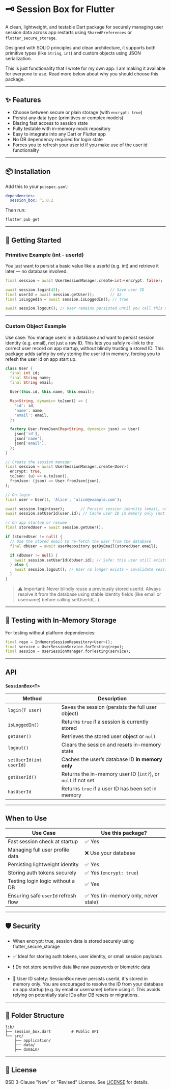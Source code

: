 <!--
This README describes the package. If you publish this package to pub.dev,
this README's contents appear on the landing page for your package.

For information about how to write a good package README, see the guide for
[writing package pages](https://dart.dev/tools/pub/writing-package-pages).

For general information about developing packages, see the Dart guide for
[creating packages](https://dart.dev/guides/libraries/create-packages)
and the Flutter guide for
[developing packages and plugins](https://flutter.dev/to/develop-packages).
-->

# 🗝️ Session Box for Flutter

A clean, lightweight, and testable Dart package for securely managing user session data across app restarts using `SharedPreferences` or `flutter_secure_storage`.

Designed with SOLID principles and clean architecture, it supports both primitive types (like `String`, `int`) and custom objects using JSON serialization.

This is just functionality that I wrote for my own app. I am making it available for everyone to use. Read more below about why you should choose this package.

---

## ✨ Features

- Choose between secure or plain storage (with `encrypt: true`)
- Persist any data type (primitives or complex models)
- Blazing fast access to session state
- Fully testable with in-memory mock repository
- Easy to integrate into any Dart or Flutter app
- No DB dependency required for login state
- Forces you to refresh your user id if you make use of the user id functionality

---

## 📦 Installation

Add this to your `pubspec.yaml`:

```yaml
dependencies:
  session_box: ^1.0.2
```

Then run:

```bash
flutter pub get
```

---

## 🚀 Getting Started

### Primitive Example (int - userId)

You just want to persist a basic value like a userId (e.g. int) and retrieve it later — no database involved.

```dart
final session = await UserSessionManager.create<int>(encrypt: false);

await session.login(42);                      // Save user ID
final userId = await session.getUser();       // 42
final isLoggedIn = await session.isLoggedIn(); // true

await session.logout(); // User remains persisted until you call this method.
```

---

### Custom Object Example

Use case: You manage users in a database and want to persist session identity (e.g. email), not just a raw ID. This lets you safely re-link to the correct user record on app startup, without blindly trusting a stored ID. This package adds safety by only storing the user id in memory, forcing you to refesh the user id on app start up.

```dart
class User {
  final int id;
  final String name;
  final String email;

  User(this.id, this.name, this.email);

  Map<String, dynamic> toJson() => {
    'id': id,
    'name': name,
    'email': email,
  };

  factory User.fromJson(Map<String, dynamic> json) => User(
    json['id'],
    json['name'],
    json['email'],
  );
}

// Create the session manager
final session = await UserSessionManager.create<User>(
  encrypt: true,
  toJson: (u) => u.toJson(),
  fromJson: (json) => User.fromJson(json),
);

// On login
final user = User(1, 'Alice', 'alice@example.com');

await session.login(user);       // Persist session identity (email, name)
await session.setUserId(user.id); // Cache user ID in memory only (not persisted)

// On app startup or resume
final storedUser = await session.getUser();

if (storedUser != null) {
  // Use the stored email to re-fetch the user from the database
  final dbUser = await userRepository.getByEmail(storedUser.email);

  if (dbUser != null) {
    await session.setUserId(dbUser.id); // Safe: this user still exists
  } else {
    await session.logout(); // User no longer exists — invalidate session
  }
}
```
> ⚠️ Important: Never blindly reuse a previously stored userId. Always resolve it from the database using stable identity fields (like email or username) before calling setUserId(...).

---

## 🧪 Testing with In-Memory Storage

For testing without platform dependencies:

```dart
final repo = InMemorySessionRepository<User>();
final service = UserSessionService.forTesting(repo);
final session = UserSessionManager.forTesting(service);
```

---

## API

### `SessionBox<T>`

| Method                  | Description                                                  |
| ----------------------- | ------------------------------------------------------------ |
| `login(T user)`         | Saves the session (persists the full user object)            |
| `isLoggedIn()`          | Returns `true` if a session is currently stored              |
| `getUser()`             | Retrieves the stored user object or `null`                   |
| `logout()`              | Clears the session and resets in-memory state                |
| `setUserId(int userId)` | Caches the user’s database ID **in memory only**             |
| `getUserId()`           | Returns the in-memory user ID (`int?`), or `null` if not set |
| `hasUserId`             | Returns `true` if a user ID has been set in memory           |



---

## When to Use

| Use Case                            | Use this package?                   |
| ----------------------------------- | ----------------------------------- |
| Fast session check at startup       | ✅ Yes                               |
| Managing full user profile data     | ❌ Use your database                 |
| Persisting lightweight identity     | ✅ Yes                               |
| Storing auth tokens securely        | ✅ Yes (`encrypt: true`)             |
| Testing login logic without a DB    | ✅ Yes                               |
| Ensuring safe `userId` refresh flow | ✅ Yes (in-memory only, never stale) |


---

## 🛡️ Security

- When encrypt: true, session data is stored securely using flutter_secure_storage

- ✅ Ideal for storing auth tokens, user identity, or small session payloads

- ❗ Do not store sensitive data like raw passwords or biometric data

- 🧠 User ID safety:
SessionBox never persists userId, it's stored in memory only.
You are encouraged to resolve the ID from your database on app startup (e.g. by email or username) before using it.
This avoids relying on potentially stale IDs after DB resets or migrations.



---

## 📂 Folder Structure

```
lib/
├── session_box.dart         # Public API
└── src/
    ├── application/
    ├── data/
    ├── domain/
```

---

## 📜 License

BSD 3-Clause "New" or "Revised" License. See [LICENSE](LICENSE) for details.
